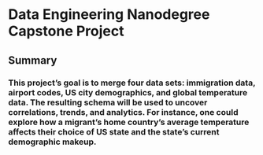# Data Engineering Nanodegree Capstone Project

## Summary

### This project’s goal is to merge four data sets: immigration data, airport codes, US city demographics, and global temperature data. The resulting schema will be used to uncover correlations, trends, and analytics. For instance, one could explore how a migrant’s home country’s average temperature affects their choice of US state and the state’s current demographic makeup.